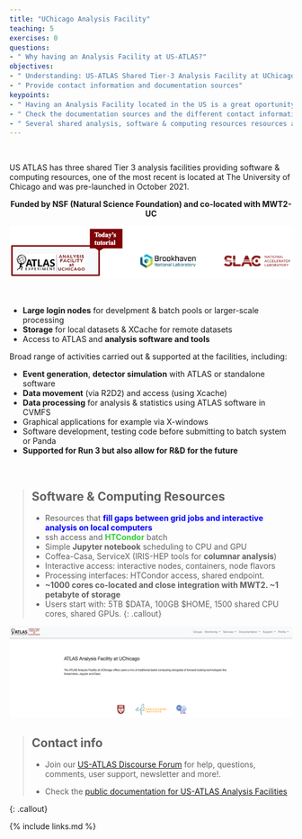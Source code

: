 ```yaml
---
title: "UChicago Analysis Facility"
teaching: 5
exercises: 0
questions:
- " Why having an Analysis Facility at US-ATLAS?"
objectives:
- " Understanding: US-ATLAS Shared Tier-3 Analysis Facility at UChicago"
- " Provide contact information and documentation sources"
keypoints:
- " Having an Analysis Facility located in the US is a great oportunity to simplify and accelerate the delivery of HEP results"
- " Check the documentation sources and the different contact informations for help, user support, feedback, news, etc! "
- " Several shared analysis, software & computing resources resources are available, please use them and provide feedback" 
---
```


<br>

US ATLAS has three shared Tier 3 analysis facilities providing software & computing resources, one of the most recent is located at The University of Chicago and was pre-launched in October 2021.

**<center> Funded by NSF (Natural Science Foundation) and co-located with MWT2-UC </center>**

![image info](./../fig/i_sharedtier3.png)

<br>

- <strong>Large login nodes</strong> for develpment & batch pools or larger-scale processing
- <strong>Storage</strong> for local datasets & XCache for remote datasets
- Access to ATLAS and <strong>analysis software and tools</strong>

Broad range of activities carried out & supported at the facilities, including:
- <strong>Event generation</strong>, <strong>detector simulation</strong> with ATLAS or standalone software
- <strong>Data movement</strong> (via R2D2) and access (using Xcache)
- <strong>Data processing</strong> for analysis & statistics using ATLAS software in CVMFS
- Graphical applications for example via X-windows
- Software development, testing code before submitting to batch system or Panda
- <strong>Supported for Run 3 but also allow for R&D for the future</strong>

<br>

> ## Software & Computing Resources
> - Resources that <font color="blue"><strong>fill gaps between grid jobs and interactive analysis on local computers</strong></font>
> - ssh access and <font color="LimeGreen"><strong>HTCondor</strong></font> batch
> - Simple <strong>Jupyter notebook</strong> scheduling to CPU and GPU
> - Coffea-Casa, ServiceX (IRIS-HEP tools for <strong>columnar analysis</strong>)
> - Interactive access: interactive nodes, containers, node flavors
> - Processing interfaces: HTCondor access, shared endpoint.
> - <strong>~1000 cores co-located and close integration with MWT2. ~1 petabyte of storage</strong>
> - Users start with: 5TB $DATA, 100GB $HOME, 1500 shared CPU cores, shared GPUs.
{: .callout}

![image info](./../fig/i_aboutpage.png)

> ## Contact info
>
> - Join our  <a href="https://atlas-talk.sdcc.bnl.gov/"> US-ATLAS Discourse Forum</a> for help, questions, comments, user support, newsletter and more!. 
>
> - Check the <a href="https://usatlas.readthedocs.io/projects/af-docs/en/latest/">public documentation for US-ATLAS Analysis Facilities</a>
>
{: .callout}

{% include links.md %}

